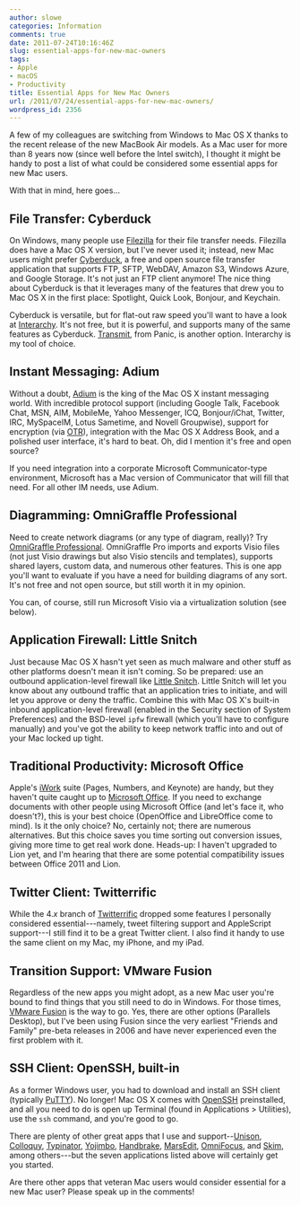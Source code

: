 ```yaml
---
author: slowe
categories: Information
comments: true
date: 2011-07-24T10:16:46Z
slug: essential-apps-for-new-mac-owners
tags:
- Apple
- macOS
- Productivity
title: Essential Apps for New Mac Owners
url: /2011/07/24/essential-apps-for-new-mac-owners/
wordpress_id: 2356
---
```


A few of my colleagues are switching from Windows to Mac OS X thanks to the recent release of the new MacBook Air models. As a Mac user for more than 8 years now (since well before the Intel switch), I thought it might be handy to post a list of what could be considered some essential apps for new Mac users.

With that in mind, here goes...

## File Transfer: Cyberduck

On Windows, many people use [Filezilla](http://filezilla-project.org/) for their file transfer needs. Filezilla does have a Mac OS X version, but I've never used it; instead, new Mac users might prefer [Cyberduck](http://cyberduck.ch/), a free and open source file transfer application that supports FTP, SFTP, WebDAV, Amazon S3, Windows Azure, and Google Storage. It's not just an FTP client anymore! The nice thing about Cyberduck is that it leverages many of the features that drew you to Mac OS X in the first place: Spotlight, Quick Look, Bonjour, and Keychain.

Cyberduck is versatile, but for flat-out raw speed you'll want to have a look at [Interarchy](http://nolobe.com/interarchy/). It's not free, but it is powerful, and supports many of the same features as Cyberduck. [Transmit](http://www.panic.com/transmit/), from Panic, is another option. Interarchy is my tool of choice.

## Instant Messaging: Adium

Without a doubt, [Adium](http://adium.im/) is the king of the Mac OS X instant messaging world. With incredible protocol support (including Google Talk, Facebook Chat, MSN, AIM, MobileMe, Yahoo Messenger, ICQ, Bonjour/iChat, Twitter, IRC, MySpaceIM, Lotus Sametime, and Novell Groupwise), support for encryption (via [OTR](http://www.cypherpunks.ca/otr/)), integration with the Mac OS X Address Book, and a polished user interface, it's hard to beat. Oh, did I mention it's free and open source?

If you need integration into a corporate Microsoft Communicator-type environment, Microsoft has a Mac version of Communicator that will fill that need. For all other IM needs, use Adium.

## Diagramming: OmniGraffle Professional

Need to create network diagrams (or any type of diagram, really)? Try [OmniGraffle Professional](http://www.omnigroup.com/products/omnigraffle/). OmniGraffle Pro imports and exports Visio files (not just Visio drawings but also Visio stencils and templates), supports shared layers, custom data, and numerous other features. This is one app you'll want to evaluate if you have a need for building diagrams of any sort. It's not free and not open source, but still worth it in my opinion.

You can, of course, still run Microsoft Visio via a virtualization solution (see below).

## Application Firewall: Little Snitch

Just because Mac OS X hasn't yet seen as much malware and other stuff as other platforms doesn't mean it isn't coming. So be prepared: use an outbound application-level firewall like [Little Snitch](http://www.obdev.at/products/littlesnitch/index.html). Little Snitch will let you know about any outbound traffic that an application tries to initiate, and will let you approve or deny the traffic. Combine this with Mac OS X's built-in inbound application-level firewall (enabled in the Security section of System Preferences) and the BSD-level `ipfw` firewall (which you'll have to configure manually) and you've got the ability to keep network traffic into and out of your Mac locked up tight.

## Traditional Productivity: Microsoft Office

Apple's [iWork](http://www.apple.com/iwork/) suite (Pages, Numbers, and Keynote) are handy, but they haven't quite caught up to [Microsoft Office](http://www.microsoft.com/mac). If you need to exchange documents with other people using Microsoft Office (and let's face it, who doesn't?), this is your best choice (OpenOffice and LibreOffice come to mind). Is it the only choice? No, certainly not; there are numerous alternatives. But this choice saves you time sorting out conversion issues, giving more time to get real work done. Heads-up: I haven't upgraded to Lion yet, and I'm hearing that there are some potential compatibility issues between Office 2011 and Lion.

## Twitter Client: Twitterrific

While the 4._x_ branch of [Twitterrific](http://twitterrific.com/mac) dropped some features I personally considered essential---namely, tweet filtering support and AppleScript support---I still find it to be a great Twitter client. I also find it handy to use the same client on my Mac, my iPhone, and my iPad.

## Transition Support: VMware Fusion

Regardless of the new apps you might adopt, as a new Mac user you're bound to find things that you still need to do in Windows. For those times, [VMware Fusion](http://www.vmware.com/products/fusion/overview.html) is the way to go. Yes, there are other options (Parallels Desktop), but I've been using Fusion since the very earliest "Friends and Family" pre-beta releases in 2006 and have never experienced even the first problem with it.

## SSH Client: OpenSSH, built-in

As a former Windows user, you had to download and install an SSH client (typically [PuTTY](http://www.chiark.greenend.org.uk/~sgtatham/putty/)). No longer! Mac OS X comes with [OpenSSH](http://www.openssh.com/) preinstalled, and all you need to do is open up Terminal (found in Applications > Utilities), use the `ssh` command, and you're good to go.

There are plenty of other great apps that I use and support--[Unison](http://www.panic.com/unison/), [Colloquy](http://colloquy.info/), [Typinator](http://www.ergonis.com/products/typinator/), [Yojimbo](http://www.barebones.com/products/yojimbo/), [Handbrake](http://handbrake.fr/), [MarsEdit](http://www.red-sweater.com/marsedit/), [OmniFocus](http://www.omnigroup.com/products/omnifocus/), and [Skim](http://skim-app.sourceforge.net/), among others---but the seven applications listed above will certainly get you started.

Are there other apps that veteran Mac users would consider essential for a new Mac user? Please speak up in the comments!
